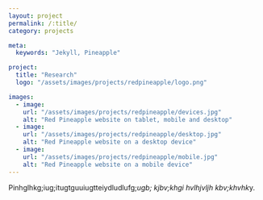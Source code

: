 ```yaml
---
layout: project
permalink: /:title/
category: projects

meta:
  keywords: "Jekyll, Pineapple"

project:
  title: "Research"
  logo: "/assets/images/projects/redpineapple/logo.png"

images:
  - image:
    url: "/assets/images/projects/redpineapple/devices.jpg"
    alt: "Red Pineapple website on tablet, mobile and desktop"
  - image:
    url: "/assets/images/projects/redpineapple/desktop.jpg"
    alt: "Red Pineapple website on a desktop device"
  - image:
    url: "/assets/images/projects/redpineapple/mobile.jpg"
    alt: "Red Pineapple website on a mobile device"
---
```

<p>

Pinhglhkg;iug;itugtguuiugtteiydludlufg;*ugb;
kjbv;khgi
hvlhjvljh
kbv;khvhk*y.</p>
